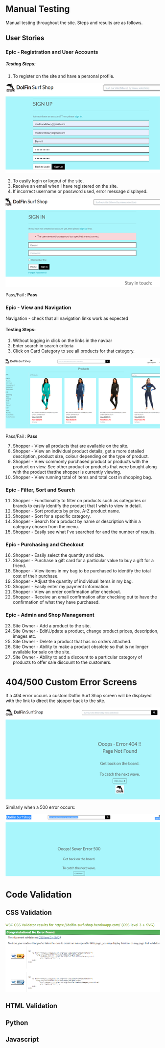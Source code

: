 # Manual Testing
Manual testing throughout the site. Steps and results are as follows.

## User Stories
### Epic - Registration and User Accounts
##### Testing Steps:

1. To register on the site and have a personal profile.

![alt text](assets/documentation/Test-SignUp-Screen.png)

2. To easily login or logout of the site.
3. Receive an email when I have registered on the site.
4. If incorrect username or password used, error message displayed.  

![alt text](assets/documentation/Test-SignIn-Error.png)

Pass/Fail : **Pass**

### Epic - View and Navigation	

Navigation - check that all navigation links work as expected
#### Testing Steps:

1. Without logging in click on the links in the navbar
2. Enter search in search criteria
4. Click on Card Category to see all products for that category.

![alt text](assets/documentation/Test-Products-NoLogin.png)

Pass/Fail : **Pass**

7.	Shopper - View all products that are available on the site.
8.	Shopper - View an individual product details, get a more detailed description, product size, colour depending on the type of product.
8.	Shopper	- View commonly purchased product or products with the product on view. See other product or products that were bought along with the product thatthe shopper is currently viewing.
10.	Shopper - View running total of items and total cost in shopping bag. 

### Epic - Filter,  Sort and Search	
11.	Shopper	- Functionality to filter on products such as categories or brands to easily identify the product that I wish to view in detail.
12.	Shopper	- Sort products by price, A-Z product name.	
13.	Shopper	- Sort for a specific category.
14.	Shopper	- Search for a product by name or description within a category chosen from the menu.
15.	Shopper	- Easily see what I've searched for and the number of results.

### Epic - Purchasing and Checkout	
16.	Shopper	- Easily select the quantity and size.
17.	Shopper	- Purchase a gift card for a particular value to buy a gift for a friend.
18.	Shopper	- View items in my bag to be purchased to identify the total cost of their purchase.
19.	Shopper	- Adjust the quantity of individual items in my bag.
20.	Shopper	- Easily enter my payment information. 
21.	Shopper	- View an order confirmation after checkout.
22.	Shopper	- Receive an email confirmation after checking out to have the confirmation of what they have purchased.

### Epic - Admin and Shop Management	
23.	Site Owner - Add a product to the site.
24.	Site Owner - Edit\Update a product, change product prices, description, images etc.
25.	Site Owner - Delete a product that has no orders attached.
26.	Site Owner - Ability to make a product obsolete so that is no longer available for sale on the site.
27.	Site Owner - Ability to add a discount to a particular category of products	to offer sale discount to the customers.


# 404/500 Custom Error Screens

If a 404 error occurs a custom Dolfin Surf Shop screen will be displayed with the link to direct the sjopper back to the site.

![alt text](assets/documentation/404-Error-Screen.png)

Similarly when a 500 error occurs:

![alt text](assets/documentation/500-Error-Screen.png)

# Code Validation

## CSS Validation

![alt text](assets/documentation/CSS-Validator.png) 

## HTML Validation
## Python
## Javascript

